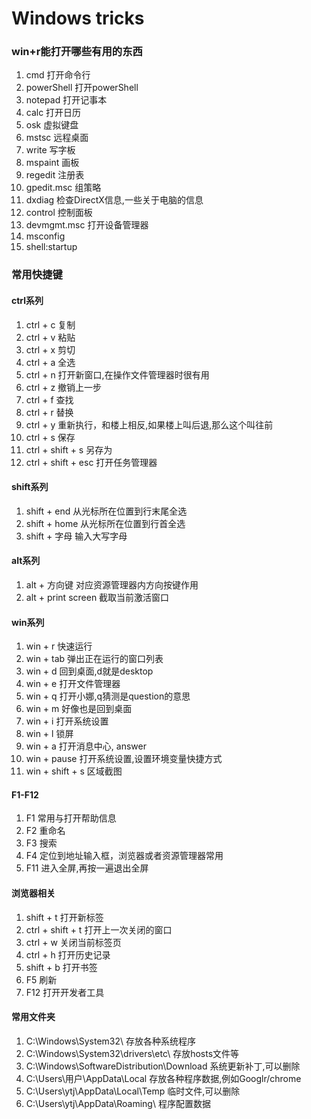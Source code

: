 # Windows tricks

### win+r能打开哪些有用的东西

1. cmd 打开命令行
2. powerShell 打开powerShell
3. notepad 打开记事本
4. calc 打开日历
5. osk 虚拟键盘
6. mstsc 远程桌面
7. write 写字板
8. mspaint 画板
9. regedit 注册表
10. gpedit.msc 组策略
11. dxdiag 检查DirectX信息,一些关于电脑的信息
12. control 控制面板
13. devmgmt.msc 打开设备管理器
14. msconfig
15. shell:startup

### 常用快捷键

#### ctrl系列

1. ctrl + c 复制
2. ctrl + v 粘贴
3. ctrl + x 剪切
4. ctrl + a 全选
5. ctrl + n 打开新窗口,在操作文件管理器时很有用
6. ctrl + z 撤销上一步
7. ctrl + f 查找
8. ctrl + r 替换
9. ctrl + y 重新执行，和楼上相反,如果楼上叫后退,那么这个叫往前
10. ctrl + s 保存
11. ctrl + shift + s 另存为
12. ctrl + shift + esc 打开任务管理器

#### shift系列

1. shift + end 从光标所在位置到行末尾全选
2. shift + home 从光标所在位置到行首全选
3. shift + 字母 输入大写字母

#### alt系列

1. alt + 方向键 对应资源管理器内方向按键作用
2. alt + print screen 截取当前激活窗口

#### win系列

1. win + r 快速运行
2. win + tab 弹出正在运行的窗口列表
3. win + d 回到桌面,d就是desktop
4. win + e 打开文件管理器
5. win + q 打开小娜,q猜测是question的意思
6. win + m 好像也是回到桌面
7. win + i 打开系统设置
8. win + l 锁屏
9. win + a 打开消息中心, answer
10. win + pause 打开系统设置,设置环境变量快捷方式
11. win + shift + s 区域截图

#### F1-F12

1. F1 常用与打开帮助信息
2. F2 重命名
3. F3 搜索
4. F4 定位到地址输入框，浏览器或者资源管理器常用
5. F11 进入全屏,再按一遍退出全屏

#### 浏览器相关

1. shift + t 打开新标签
2. ctrl + shift + t 打开上一次关闭的窗口 
3. ctrl + w 关闭当前标签页
4. ctrl + h 打开历史记录
5. shift + b 打开书签
6. F5 刷新
7. F12 打开开发者工具

#### 常用文件夹

1. C:\Windows\System32\ 存放各种系统程序
2. C:\Windows\System32\drivers\etc\ 存放hosts文件等
3. C:\Windows\SoftwareDistribution\Download 系统更新补丁,可以删除
4. C:\Users\用户\AppData\Local  存放各种程序数据,例如Googlr/chrome
5. C:\Users\ytj\AppData\Local\Temp 临时文件,可以删除
6. C:\Users\ytj\AppData\Roaming\ 程序配置数据


